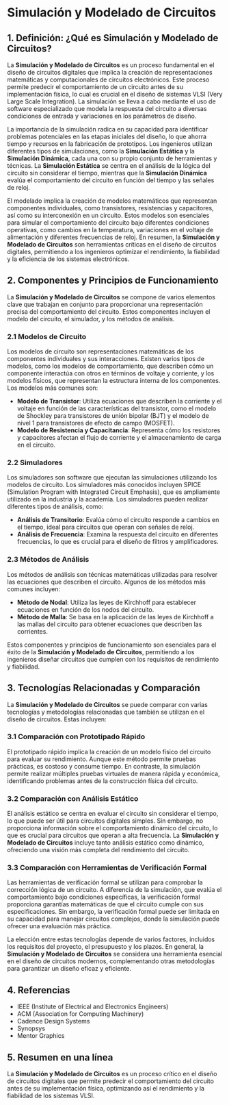 # Simulación y Modelado de Circuitos

## 1. Definición: ¿Qué es **Simulación y Modelado de Circuitos**?
La **Simulación y Modelado de Circuitos** es un proceso fundamental en el diseño de circuitos digitales que implica la creación de representaciones matemáticas y computacionales de circuitos electrónicos. Este proceso permite predecir el comportamiento de un circuito antes de su implementación física, lo cual es crucial en el diseño de sistemas VLSI (Very Large Scale Integration). La simulación se lleva a cabo mediante el uso de software especializado que modela la respuesta del circuito a diversas condiciones de entrada y variaciones en los parámetros de diseño.

La importancia de la simulación radica en su capacidad para identificar problemas potenciales en las etapas iniciales del diseño, lo que ahorra tiempo y recursos en la fabricación de prototipos. Los ingenieros utilizan diferentes tipos de simulaciones, como la **Simulación Estática** y la **Simulación Dinámica**, cada una con su propio conjunto de herramientas y técnicas. La **Simulación Estática** se centra en el análisis de la lógica del circuito sin considerar el tiempo, mientras que la **Simulación Dinámica** evalúa el comportamiento del circuito en función del tiempo y las señales de reloj.

El modelado implica la creación de modelos matemáticos que representan componentes individuales, como transistores, resistencias y capacitores, así como su interconexión en un circuito. Estos modelos son esenciales para simular el comportamiento del circuito bajo diferentes condiciones operativas, como cambios en la temperatura, variaciones en el voltaje de alimentación y diferentes frecuencias de reloj. En resumen, la **Simulación y Modelado de Circuitos** son herramientas críticas en el diseño de circuitos digitales, permitiendo a los ingenieros optimizar el rendimiento, la fiabilidad y la eficiencia de los sistemas electrónicos.

## 2. Componentes y Principios de Funcionamiento
La **Simulación y Modelado de Circuitos** se compone de varios elementos clave que trabajan en conjunto para proporcionar una representación precisa del comportamiento del circuito. Estos componentes incluyen el modelo del circuito, el simulador, y los métodos de análisis.

### 2.1 Modelos de Circuito
Los modelos de circuito son representaciones matemáticas de los componentes individuales y sus interacciones. Existen varios tipos de modelos, como los modelos de comportamiento, que describen cómo un componente interactúa con otros en términos de voltaje y corriente, y los modelos físicos, que representan la estructura interna de los componentes. Los modelos más comunes son:

- **Modelo de Transistor**: Utiliza ecuaciones que describen la corriente y el voltaje en función de las características del transistor, como el modelo de Shockley para transistores de unión bipolar (BJT) y el modelo de nivel 1 para transistores de efecto de campo (MOSFET).
- **Modelo de Resistencia y Capacitancia**: Representa cómo los resistores y capacitores afectan el flujo de corriente y el almacenamiento de carga en el circuito.

### 2.2 Simuladores
Los simuladores son software que ejecutan las simulaciones utilizando los modelos de circuito. Los simuladores más conocidos incluyen SPICE (Simulation Program with Integrated Circuit Emphasis), que es ampliamente utilizado en la industria y la academia. Los simuladores pueden realizar diferentes tipos de análisis, como:

- **Análisis de Transitorio**: Evalúa cómo el circuito responde a cambios en el tiempo, ideal para circuitos que operan con señales de reloj.
- **Análisis de Frecuencia**: Examina la respuesta del circuito en diferentes frecuencias, lo que es crucial para el diseño de filtros y amplificadores.

### 2.3 Métodos de Análisis
Los métodos de análisis son técnicas matemáticas utilizadas para resolver las ecuaciones que describen el circuito. Algunos de los métodos más comunes incluyen:

- **Método de Nodal**: Utiliza las leyes de Kirchhoff para establecer ecuaciones en función de los nodos del circuito.
- **Método de Malla**: Se basa en la aplicación de las leyes de Kirchhoff a las mallas del circuito para obtener ecuaciones que describen las corrientes.

Estos componentes y principios de funcionamiento son esenciales para el éxito de la **Simulación y Modelado de Circuitos**, permitiendo a los ingenieros diseñar circuitos que cumplen con los requisitos de rendimiento y fiabilidad.

## 3. Tecnologías Relacionadas y Comparación
La **Simulación y Modelado de Circuitos** se puede comparar con varias tecnologías y metodologías relacionadas que también se utilizan en el diseño de circuitos. Estas incluyen:

### 3.1 Comparación con Prototipado Rápido
El prototipado rápido implica la creación de un modelo físico del circuito para evaluar su rendimiento. Aunque este método permite pruebas prácticas, es costoso y consume tiempo. En contraste, la simulación permite realizar múltiples pruebas virtuales de manera rápida y económica, identificando problemas antes de la construcción física del circuito.

### 3.2 Comparación con Análisis Estático
El análisis estático se centra en evaluar el circuito sin considerar el tiempo, lo que puede ser útil para circuitos digitales simples. Sin embargo, no proporciona información sobre el comportamiento dinámico del circuito, lo que es crucial para circuitos que operan a alta frecuencia. La **Simulación y Modelado de Circuitos** incluye tanto análisis estático como dinámico, ofreciendo una visión más completa del rendimiento del circuito.

### 3.3 Comparación con Herramientas de Verificación Formal
Las herramientas de verificación formal se utilizan para comprobar la corrección lógica de un circuito. A diferencia de la simulación, que evalúa el comportamiento bajo condiciones específicas, la verificación formal proporciona garantías matemáticas de que el circuito cumple con sus especificaciones. Sin embargo, la verificación formal puede ser limitada en su capacidad para manejar circuitos complejos, donde la simulación puede ofrecer una evaluación más práctica.

La elección entre estas tecnologías depende de varios factores, incluidos los requisitos del proyecto, el presupuesto y los plazos. En general, la **Simulación y Modelado de Circuitos** se considera una herramienta esencial en el diseño de circuitos modernos, complementando otras metodologías para garantizar un diseño eficaz y eficiente.

## 4. Referencias
- IEEE (Institute of Electrical and Electronics Engineers)
- ACM (Association for Computing Machinery)
- Cadence Design Systems
- Synopsys
- Mentor Graphics

## 5. Resumen en una línea
La **Simulación y Modelado de Circuitos** es un proceso crítico en el diseño de circuitos digitales que permite predecir el comportamiento del circuito antes de su implementación física, optimizando así el rendimiento y la fiabilidad de los sistemas VLSI.
